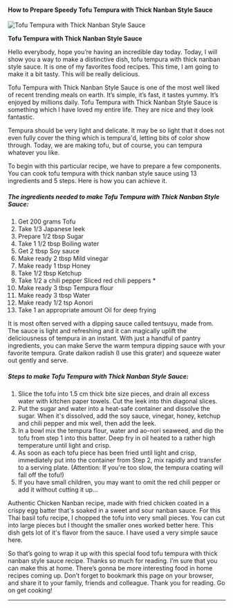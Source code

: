             

#### How to Prepare Speedy Tofu Tempura with Thick Nanban Style Sauce

![Tofu Tempura with Thick Nanban Style Sauce](https://img-global.cpcdn.com/recipes/5314162826674176/751x532cq70/tofu-tempura-with-thick-nanban-style-sauce-recipe-main-photo.jpg)

**Tofu Tempura with Thick Nanban Style Sauce**

Hello everybody, hope you’re having an incredible day today. Today, I will show you a way to make a distinctive dish, tofu tempura with thick nanban style sauce. It is one of my favorites food recipes. This time, I am going to make it a bit tasty. This will be really delicious.

Tofu Tempura with Thick Nanban Style Sauce is one of the most well liked of recent trending meals on earth. It’s simple, it’s fast, it tastes yummy. It’s enjoyed by millions daily. Tofu Tempura with Thick Nanban Style Sauce is something which I have loved my entire life. They are nice and they look fantastic.

Tempura should be very light and delicate. It may be so light that it does not even fully cover the thing which is tempura'd, letting bits of color show through. Today, we are making tofu, but of course, you can tempura whatever you like.

To begin with this particular recipe, we have to prepare a few components. You can cook tofu tempura with thick nanban style sauce using 13 ingredients and 5 steps. Here is how you can achieve it.

##### The ingredients needed to make Tofu Tempura with Thick Nanban Style Sauce:

1.  Get 200 grams Tofu
2.  Take 1/3 Japanese leek
3.  Prepare 1/2 tbsp Sugar
4.  Take 1 1/2 tbsp Boiling water
5.  Get 2 tbsp Soy sauce
6.  Make ready 2 tbsp Mild vinegar
7.  Make ready 1 tbsp Honey
8.  Take 1/2 tbsp Ketchup
9.  Take 1/2 a chili pepper Sliced red chili peppers \*
10.  Make ready 3 tbsp Tempura flour
11.  Make ready 3 tbsp Water
12.  Make ready 1/2 tsp Aonori
13.  Take 1 an appropriate amount Oil for deep frying

It is most often served with a dipping sauce called tentsuyu, made from. The sauce is light and refreshing and it can magically uplift the deliciousness of tempura in an instant. With just a handful of pantry ingredients, you can make Serve the warm tempura dipping sauce with your favorite tempura. Grate daikon radish (I use this grater) and squeeze water out gently and serve.

##### Steps to make Tofu Tempura with Thick Nanban Style Sauce:

1.  Slice the tofu into 1.5 cm thick bite size pieces, and drain all excess water with kitchen paper towels. Cut the leek into thin diagonal slices.
2.  Put the sugar and water into a heat-safe container and dissolve the sugar. When it's dissolved, add the soy sauce, vinegar, honey, ketchup and chili pepper and mix well, then add the leek.
3.  In a bowl mix the tempura flour, water and ao-nori seaweed, and dip the tofu from step 1 into this batter. Deep fry in oil heated to a rather high temperature until light and crisp.
4.  As soon as each tofu piece has been fried until light and crisp, immediately put into the container from Step 2, mix rapidly and transfer to a serving plate. (Attention: If you're too slow, the tempura coating will fall off the tofu!)
5.  If you have small children, you may want to omit the red chili pepper or add it without cutting it up…

Authentic Chicken Nanban recipe, made with fried chicken coated in a crispy egg batter that's soaked in a sweet and sour nanban sauce. For this Thai basil tofu recipe, I chopped the tofu into very small pieces. You can cut into large pieces but I thought the smaller ones worked better here. This dish gets lot of it's flavor from the sauce. I have used a very simple sauce here.

So that’s going to wrap it up with this special food tofu tempura with thick nanban style sauce recipe. Thanks so much for reading. I’m sure that you can make this at home. There’s gonna be more interesting food in home recipes coming up. Don’t forget to bookmark this page on your browser, and share it to your family, friends and colleague. Thank you for reading. Go on get cooking!

* * *